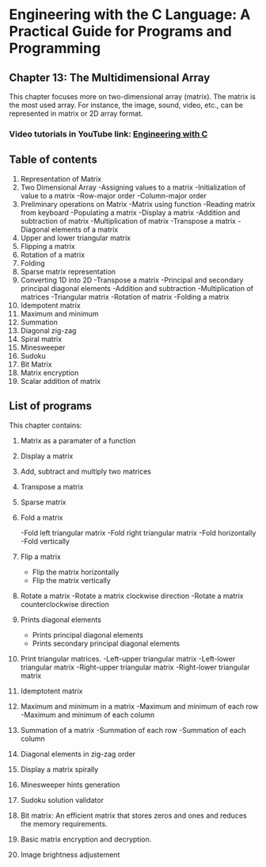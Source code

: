 
# Engineering with the C Language: A Practical Guide for Programs and Programming

## Chapter 13: The Multidimensional Array 

This chapter focuses more on two-dimensional array (matrix). The matrix is the most used array. For instance,
the image, sound, video, etc., can be represented in matrix or 2D array format.

### Video tutorials in YouTube link: [Engineering with C](https://www.youtube.com/@dr.patgiri) 

## Table of contents
1. Representation of Matrix
2. Two Dimensional Array 
	-Assigning values to a matrix 
	-Initialization of value to a matrix 
	-Row-major order 
	-Column-major order 
3. Preliminary operations on Matrix 
	-Matrix using function 
	-Reading matrix from keyboard 
	-Populating a matrix
	-Display a matrix 
	-Addition and subtraction of matrix 
	-Multiplication of matrix 
	-Transpose a matrix 
	-Diagonal elements of a matrix 
4. Upper and lower triangular matrix 
5. Flipping a matrix 
6. Rotation of a matrix 
7. Folding 
8. Sparse matrix representation 
9. Converting 1D into 2D 
	-Transpose a matrix 
	-Principal and secondary principal diagonal elements
	-Addition and subtraction 
	-Multiplication of matrices 
	-Triangular matrix 
	-Rotation of matrix 
	-Folding a matrix 
10. Idempotent matrix 
11. Maximum and minimum 
12. Summation 
13. Diagonal zig-zag 
14. Spiral matrix 
15. Minesweeper 
16. Sudoku 
17. Bit Matrix 
18. Matrix encryption 
19. Scalar addition of matrix

## List of programs

This chapter contains:
1. Matrix as a paramater of a function
2. Display a matrix
3. Add, subtract and multiply two matrices
4. Transpose a matrix
6. Sparse matrix
5. Fold a matrix

	-Fold left triangular matrix
	-Fold right triangular matrix
	-Fold horizontally
	-Fold vertically
6. Flip a matrix
	- Flip the matrix horizontally
	- Flip the matrix vertically
7. Rotate a matrix
	-Rotate a matrix clockwise direction
	-Rotate a matrix counterclockwise direction
8. Prints diagonal elements
	- Prints principal diagonal elements
	- Prints secondary principal diagonal elements
9. Print triangular matrices.
   	-Left-upper triangular matrix
   	-Left-lower triangular matrix 
	-Right-upper triangular matrix 
	-Right-lower triangular matrix
10. Idemptotent matrix
11. Maximum and minimum in a matrix
	-Maximum and minimum of each row
	-Maximum and minimum of each column
12. Summation of a matrix
	-Summation of each row
	-Summation of each column
13. Diagonal elements in zig-zag order
14. Display a matrix spirally
15. Minesweeper hints generation
16. Sudoku solution validator
17. Bit matrix: An efficient matrix that stores zeros and ones and reduces the memory requirements.
18. Basic matrix encryption and decryption.
19. Image brightness adjustement
